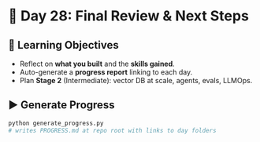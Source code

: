 # 🧭 Day 28: Final Review & Next Steps

## 🎯 Learning Objectives
- Reflect on **what you built** and the **skills gained**.
- Auto-generate a **progress report** linking to each day.
- Plan **Stage 2** (Intermediate): vector DB at scale, agents, evals, LLMOps.

## ▶️ Generate Progress
```bash
python generate_progress.py
# writes PROGRESS.md at repo root with links to day folders
